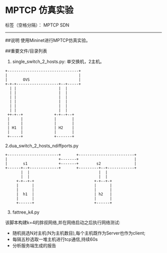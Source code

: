 # MPTCP 仿真实验

标签（空格分隔）： MPTCP SDN

---

##说明
使用Mininet进行MPTCP仿真实验。

##重要文件/目录列表
1. single_switch_2_hosts.py:
单交换机，2主机。

```
+--------------------------------+
|                                |
|       OVS                      |
+-+-+-------------------+--+-----+
  | |                   |  |
  | |                   |  |
  | |                   |  |
  | |                   |  |
  | |                   |  |
  | |                   |  |
 ++-+--+              +-+--+--+
 |     |              |       |
 |     |              |       |
 | H1  |              | H2    |
 |     |              |       |
 +-----+              +-------+

```
2.dua_switch_2_hosts_ndiffports.py
```
+-----------------------+       +-------------------------+
|                       +-------+                         |
|       s1              +-------+        s2               |
+------+--+-------------+       +---------+--+------------+
       |  |                               |  |
       |  |                               |  |
     +-+--+-+                           +-+--+-+
     |      |                           |      |
     |      |                           |      |
     |  h1  |                           | h2   |
     |      |                           |      |
     +------+                           +------+

```

3. fattree_k4.py

该脚本构建k=4的胖叔网络,并在网络启动之后执行网络测试:

- 随机挑选N对主机(N为主机数目),每个主机既作为Server也作为client;
- 每隔五秒选取一堆主机进行tcp通信,持续60s
- 分析服务端生成的报告
